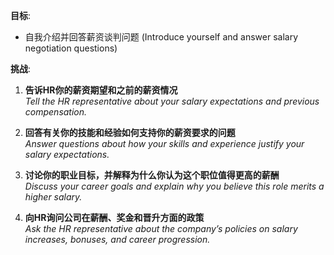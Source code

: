 **目标**:
- 自我介绍并回答薪资谈判问题 (Introduce yourself and answer salary negotiation questions)

**挑战**:
1. **告诉HR你的薪资期望和之前的薪资情况**  
   *Tell the HR representative about your salary expectations and previous compensation.*

2. **回答有关你的技能和经验如何支持你的薪资要求的问题**  
   *Answer questions about how your skills and experience justify your salary expectations.*

3. **讨论你的职业目标，并解释为什么你认为这个职位值得更高的薪酬**  
   *Discuss your career goals and explain why you believe this role merits a higher salary.*

4. **向HR询问公司在薪酬、奖金和晋升方面的政策**  
   *Ask the HR representative about the company’s policies on salary increases, bonuses, and career progression.*
